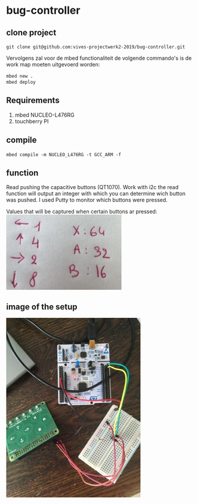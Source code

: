 # bug-controller

## clone project
```shell
git clone git@github.com:vives-projectwerk2-2019/bug-controller.git
```
Vervolgens zal voor de mbed functionaliteit de volgende commando's is de work map moeten uitgevoerd worden:
```shell
mbed new .
mbed deploy
```
## Requirements
1. mbed NUCLEO-L476RG
2. touchberry PI

## compile
```shell
mbed compile -m NUCLEO_L476RG -t GCC_ARM -f
```
## function
Read pushing the capacitive buttons (QT1070).
Work with i2c the read function will output an integer with which you can determine wich button was pushed. I used Putty to monitor which buttons were pressed.

Values that will be captured when certain buttons ar pressed:
![alt text](buttonint.jpg "Setup")

## image of the setup
![alt text](setup.jpg "Setup")
